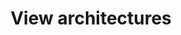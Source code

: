 ---
title: View architectures
index: true
category:
  - 研发手册
  - Reference
  - User interface
order: 2

---